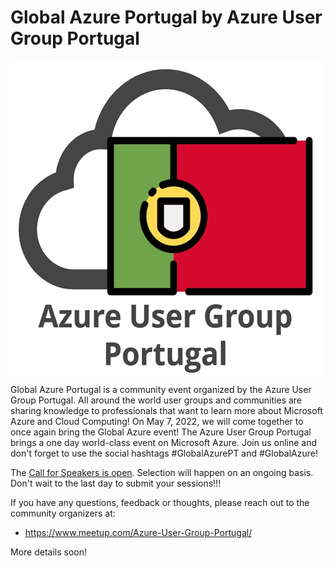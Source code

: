 # Global Azure Portugal by Azure User Group Portugal

[![Azure User Group Portugal](AZUGPT.png "Visit us here!")](https://www.globalazure.pt/)

Global Azure Portugal is a community event organized by the Azure User Group Portugal.
All around the world user groups and communities are sharing knowledge to professionals that want to learn more about Microsoft Azure and Cloud Computing!
On May 7, 2022, we will come together to once again bring the Global Azure event! The Azure User Group Portugal brings a one day world-class event on Microsoft Azure. Join us online and don't forget to use the social hashtags #GlobalAzurePT and #GlobalAzure!


The [Call for Speakers is open](https://sessionize.com/global-azure-portugal-2022/). Selection will happen on an ongoing basis. Don't wait to the last day to submit your sessions!!! 


If you have any questions, feedback or thoughts, please reach out to the community organizers at:
* https://www.meetup.com/Azure-User-Group-Portugal/

More details soon!
